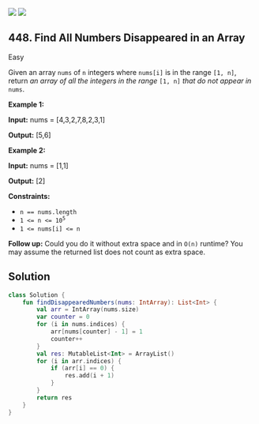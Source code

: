 [![](https://img.shields.io/github/stars/javadev/LeetCode-in-Kotlin?label=Stars&style=flat-square)](https://github.com/javadev/LeetCode-in-Kotlin)
[![](https://img.shields.io/github/forks/javadev/LeetCode-in-Kotlin?label=Fork%20me%20on%20GitHub%20&style=flat-square)](https://github.com/javadev/LeetCode-in-Kotlin/fork)

## 448\. Find All Numbers Disappeared in an Array

Easy

Given an array `nums` of `n` integers where `nums[i]` is in the range `[1, n]`, return _an array of all the integers in the range_ `[1, n]` _that do not appear in_ `nums`.

**Example 1:**

**Input:** nums = [4,3,2,7,8,2,3,1]

**Output:** [5,6]

**Example 2:**

**Input:** nums = [1,1]

**Output:** [2]

**Constraints:**

*   `n == nums.length`
*   <code>1 <= n <= 10<sup>5</sup></code>
*   `1 <= nums[i] <= n`

**Follow up:** Could you do it without extra space and in `O(n)` runtime? You may assume the returned list does not count as extra space.

## Solution

```kotlin
class Solution {
    fun findDisappearedNumbers(nums: IntArray): List<Int> {
        val arr = IntArray(nums.size)
        var counter = 0
        for (i in nums.indices) {
            arr[nums[counter] - 1] = 1
            counter++
        }
        val res: MutableList<Int> = ArrayList()
        for (i in arr.indices) {
            if (arr[i] == 0) {
                res.add(i + 1)
            }
        }
        return res
    }
}
```